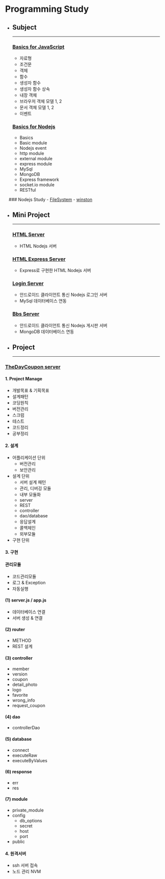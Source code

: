 # Programming Study

- ## Subject
    - ---

    ### [Basics for JavaScript](https://github.com/qskeksq/Basics_for_javaScript)
    - 자료형
    - 조건문
    - 객체
    - 함수
    - 생성자 함수
    - 생성자 함수 상속
    - 내장 객체
    - 브라우저 객체 모델 1, 2
    - 문서 객체 모델 1, 2
    - 이벤트

    ### [Basics for Nodejs](https://github.com/qskeksq/Basics_for_Nodejs)
    - Basics
    - Basic module
    - Nodejs event
    - http module
    - external module
    - express module
    - MySql
    - MongoDB
    - Express framework
    - socket.io module
    - RESTful
    
    ### Nodejs Study
    - [FileSystem](https://github.com/qskeksq/nodejs_fs)
    - [winston](https://github.com/qskeksq/nodejs_winston)

- ## Mini Project
    - ---  

    ### [HTML Server](https://github.com/qskeksq/HTML_Server)
    - HTML Nodejs 서버

    ### [HTML Express Server](https://github.com/qskeksq/HTML_Server_Express)
    - Express로 구현한 HTML Nodejs 서버
    
    ### [Login Server](https://github.com/qskeksq/SignIn)
    - 안드로이드 클라이언트 통신 Nodejs 로그인 서버
    - MySql 데이터베이스 연동

    ### [Bbs Server](https://github.com/qskeksq/Nodejs_Bbs)
    - 안드로이드 클라이언트 통신 Nodejs 게시판 서버
    - MongoDB 데이터베이스 연동
    
- ## Project
    - ---  
    
### [TheDayCoupon server](https://github.com/qskeksq/thedaycoupon_Server)
#### 1. Project Manage
- 개발목표 & 기획목표
- 설계패턴
- 코딩원칙
- 버전관리
- 스크럼
- 테스트
- 코드정리
- 공부정리

#### 2. 설계
- 어플리케이션 단위
    - 버전관리
    - 보안관리
- 설계 단위
    - 서버 설계 패턴
    - 관리, 디버깅 모듈
    - 내부 모듈화
    - server
    - REST
    - controller
    - dao/database
    - 응답설계
    - 콜백체인
    - 외부모듈
- 구현 단위

#### 3. 구현 

#### 관리모듈
- 코드관리모듈
- 로그 & Exception
- 자동실행

#### (1) server.js / app.js
- 데이터베이스 연결
- 서버 생성 & 연결

#### (2) router
- METHOD
- REST 설계

#### (3) controller
- member
- version
- coupon
- detail_photo
- logo
- favorite
- wrong_info
- request_coupon

#### (4) dao
- controllerDao

#### (5) database
- connect
- executeRaw
- executeByValues

#### (6) response
- err
- res

#### (7) module
- private_module
- config
    - db_options
    - secret
    - host
    - port
- public

#### 4. 원격서버
- ssh 서버 접속
- 노드 관리 NVM
